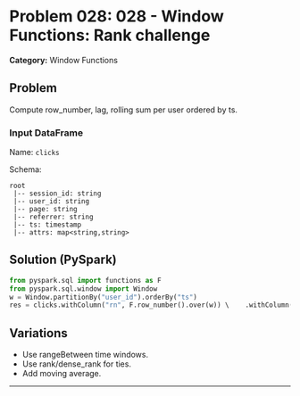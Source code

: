 # Problem 028: 028 - Window Functions: Rank challenge

**Category:** Window Functions

## Problem
Compute row_number, lag, rolling sum per user ordered by ts.

### Input DataFrame
Name: `clicks`

Schema:
```
root
 |-- session_id: string
 |-- user_id: string
 |-- page: string
 |-- referrer: string
 |-- ts: timestamp
 |-- attrs: map<string,string>
```

## Solution (PySpark)
```python
from pyspark.sql import functions as F
from pyspark.sql.window import Window
w = Window.partitionBy("user_id").orderBy("ts")
res = clicks.withColumn("rn", F.row_number().over(w)) \    .withColumn("prev_value", F.lag("value", 1).over(w)) \    .withColumn("rolling_sum_3", F.sum("value").over(w.rowsBetween(-2,0)))
```

## Variations
- Use rangeBetween time windows.
- Use rank/dense_rank for ties.
- Add moving average.

---
